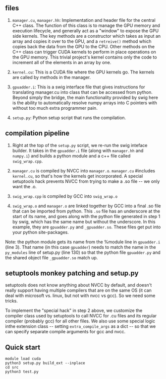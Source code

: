 ## files

1. `manager.cu`, `manager.hh`: Implementation and header file for the central C++ class. The function of this
class is to manage the GPU memory and execution lifecycle, and generally act as a "window" to expose the GPU side kernels. The key methods are a constructor which takes as input an array and copies it over to the GPU, and a `retreive()` method which copies back the data from the GPU to the CPU. Other methods on the C++ class can trigger CUDA kernels to perform in place operations on the GPU memory. This trivial project's kernel contains only the code to increment all of the elements in an array by one.

2. `kernel.cu`: This is a CUDA file where the GPU kernels go. The kernels are called by methods in the manager.

3. `gpuadder.i`: This is a swig interface file that gives instructions for translating manager.cu into class that can be accessed from python. Beyond simply the bridge, the main functionality provided by swig here is the ability to automatically resolve numpy arrays into C pointers with without too much extra programmer pain.

4. `setup.py`: Python setup script that runs the compilation.

## compilation pipeline

1. Right at the top of the `setup.py` script, we re-run the swig inteface builder. It takes in the `gpuadder.i` file (along with `manager.hh` and `numpy.i`) and builds a python module and a c++ file called `swig_wrap.cpp`.

2. `manager.cu` is compiled by NVCC into `manager.o`. `manager.cu` #includes `kernel.cu`, so that's how the kernels get incorporated. A special setuptools hack prevents NVCC from trying to make a .so file -- we only want the .o.

3. `swig_wrap.cpp` is compiled by GCC into `swig_wrap.o`

4. `swig_wrap.o` and `manager.o` are linked together by GCC into a final .so file that can be imported from python. This `.so` file has an underscore at the start of its name, and goes along with the python file generated in step 1 by swig, which has the same name but without the underscore. In this example, they are `gpuadder.py` and `_gpuadder.so`. These files get put into your python site-packages.

Note: the python module gets its name from the %module line in `gpuadder.i` (line 3). That name (in this case `gpuadder`) needs to match the name in the `py_modules` line of setup.py (line 130) so that the python file `gpuadder.py` and the shared object file `_gpuadder.so` match up.


## setuptools monkey patching and setup.py

setuptools does not know anything about NVCC by default, and doesn't really support having multiple compilers that are on the same OS (it can deal with microsoft vs. linux, but not with nvcc vs gcc). So we need some tricks.

To implement the "special hack" in step 2 above, we customize the compiler class used by setuptools to call NVCC for .cu files and its regular compiler (probably gcc) for all other files. We also use some special logic inthe extension class -- setting `extra_compile_args` as a dict -- so that we can specify separate compile arguments for gcc and nvcc.

## Quick start

``` shell
module load cuda
python3 setup.py build_ext --inplace
cd src
python3 test.py
```
